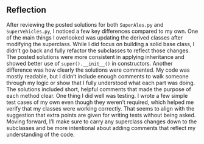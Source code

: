 ## Reflection
After reviewing the posted solutions for both `SuperAles.py` and `SuperVehicles.py`, I noticed a few key differences compared to my own.
One of the main things I overlooked was updating the derived classes after modifying the superclass. While I did focus on building a solid base class, I didn’t go back and fully refactor the subclasses to reflect those changes. The posted solutions were more consistent in applying inheritance and showed better use of `super().__init__()` in constructors.
Another difference was how clearly the solutions were commented. My code was mostly readable, but I didn’t include enough comments to walk someone through my logic or show that I fully understood what each part was doing. The solutions included short, helpful comments that made the purpose of each method clear.
One thing I did well was testing. I wrote a few simple test cases of my own even though they weren’t required, which helped me verify that my classes were working correctly. That seems to align with the suggestion that extra points are given for writing tests without being asked.
Moving forward, I’ll make sure to carry any superclass changes down to the subclasses and be more intentional about adding comments that reflect my understanding of the code.

